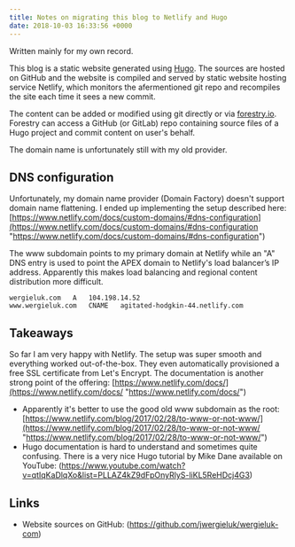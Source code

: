 ```yaml
---
title: Notes on migrating this blog to Netlify and Hugo
date: 2018-10-03 16:33:56 +0000
---
```


Written mainly for my own record.

This blog is a static website generated using [Hugo](gohugo.io). The sources
are hosted on GitHub and the website is compiled and served by static website
hosting service Netlify, which monitors the afermentioned git repo and
recompiles the site each time it sees a new commit.

The content can be added or modified using git
directly or via [forestry.io](https://www.forestry.io).
Forestry can access a GitHub (or GitLab) repo containing source files of a Hugo
project and commit content on user's behalf.

The domain name is unfortunately still with my old provider. 

## DNS configuration

Unfortunately, my domain name provider (Domain Factory) doesn't support domain
name flattening. I ended up implementing the setup described here:
[https://www.netlify.com/docs/custom-domains/#dns-configuration](https://www.netlify.com/docs/custom-domains/#dns-configuration
"https://www.netlify.com/docs/custom-domains/#dns-configuration")

The www subdomain points to my primary domain at Netlify while an "A" DNS entry
is used to point the APEX domain to Netlify's load balancer’s IP address. Apparently
this makes load balancing and regional content distribution more difficult.

    wergieluk.com	A	104.198.14.52
    www.wergieluk.com	CNAME	agitated-hodgkin-44.netlify.com

## Takeaways

So far I am very happy with Netlify. The setup was super smooth and everything
worked out-of-the-box.  They even automatically provisioned a free SSL
certificate from Let's Encrypt. The documentation is another strong point of
the offering:
[https://www.netlify.com/docs/](https://www.netlify.com/docs/ "https://www.netlify.com/docs/")

* Apparently it's better to use the good old www subdomain as the root: [https://www.netlify.com/blog/2017/02/28/to-www-or-not-www/](https://www.netlify.com/blog/2017/02/28/to-www-or-not-www/ "https://www.netlify.com/blog/2017/02/28/to-www-or-not-www/")
* Hugo documentation is hard to understand and sometimes quite confusing. There
  is a very nice Hugo tutorial by Mike Dane available on YouTube:
  (https://www.youtube.com/watch?v=qtIqKaDlqXo&list=PLLAZ4kZ9dFpOnyRlyS-liKL5ReHDcj4G3)

## Links

* Website sources on GitHub: (https://github.com/jwergieluk/wergieluk-com)

<!-- vim: set syntax=markdown: set spelllang=en: set spell: -->
